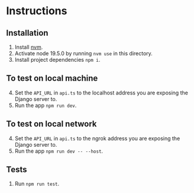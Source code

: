 # Instructions

## Installation

1. Install [nvm](https://github.com/nvm-sh/nvm?tab=readme-ov-file#install--update-script).
2. Activate node 19.5.0 by running `nvm use` in this directory.
3. Install project dependencies `npm i`.

## To test on local machine

4. Set the `API_URL` in `api.ts` to the localhost address you are exposing the Django server to.
5. Run the app `npm run dev`.

## To test on local network

4. Set the `API_URL` in `api.ts` to the ngrok address you are exposing the Django server to.
5. Run the app `npm run dev -- --host`.

## Tests

1. Run `npm run test`.
